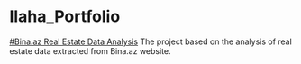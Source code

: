 # Ilaha_Portfolio
[#Bina.az Real Estate Data Analysis](https://github.com/Gardashaliyeva/Bina_az_Real_Estate_Data_Analysis)
The project based on the analysis of real estate data extracted from Bina.az website.
